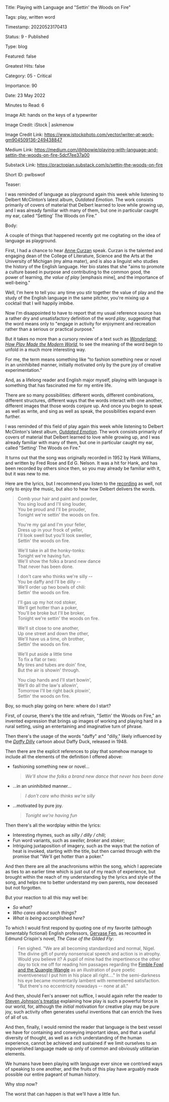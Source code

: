 Title:  Playing with Language and "Settin' the Woods on Fire"

Tags:   play, written word

Timestamp: 20220523170413

Status: 9 - Published

Type:   blog

Featured: false

Greatest Hits: false

Category: 05 - Critical

Importance: 90

Date:   23 May 2022

Minutes to Read: 6

Image Alt: hands on the keys of a typewriter

Image Credit: iStock | askmenow

Image Credit Link: https://www.istockphoto.com/vector/writer-at-work-gm904509136-249438847

Medium Link: https://medium.com/@hbowie/playing-with-language-and-settin-the-woods-on-fire-5dcf7ee37a00

Substack Link: https://practopian.substack.com/p/settin-the-woods-on-fire

Short ID: pwlbswof

Teaser:

I was reminded of language as playground again this week while listening to Delbert McClinton’s latest album, *Outdated Emotion*. The work consists primarily of covers of material that Delbert learned to love while growing up, and I was already familiar with many of them, but one in particular caught my ear, called “Setting’ The Woods on Fire.”


Body:

A couple of things that happened recently got me cogitating on the idea of language as playground. 

First, I had a chance to hear [Anne Curzan](https://acurzan.english.lsa.umich.edu) speak. Curzan is the talented and engaging dean of the College of Literature, Science and the Arts at the University of Michigan (my alma mater), and is also a linguist who studies the history of the English language. Her bio states that she "aims to promote a culture based in purpose and contributing to the common good, the power of learning, *the value of play* [emphasis mine], and the importance of well-being."

Well, I'm here to tell you: any time you stir together the value of play and the study of the English language in the same pitcher, you're mixing up a cocktail that I will happily imbibe.  

Now I'm disappointed to have to report that my usual reference source has a rather dry and unsatisfactory definition of the word *play*, suggesting that the word means only to "engage in activity for enjoyment and recreation rather than a serious or practical purpose."

But it takes no more than a cursory review of a text such as *[Wonderland: How Play Made the Modern World](https://www.penguinrandomhouse.com/books/533949/wonderland-by-steven-johnson/)*, to see the meaning of the word begin to unfold in a much more interesting way. 

For me, the term means something like "to fashion something new or novel in an uninhibited manner, initially motivated only by the pure joy of creative experimentation."  

And, as a lifelong reader and English major myself, playing with language is something that has fascinated me for my entire life. 

There are so many possibilities: different words, different combinations, different structures, different ways that the words interact with one another, different images that those words conjure up. And once you begin to speak as well as write, and sing as well as speak, the possibilities expand even further. 

I was reminded of this field of play again this week while listening to Delbert McClinton's latest album, *[Outdated Emotion](https://music.apple.com/us/album/outdated-emotion/1608261734)*. The work consists primarily of covers of material that Delbert learned to love while growing up, and I was already familiar with many of them, but one in particular caught my ear, called "Setting' The Woods on Fire."

It turns out that the song was originally recorded in 1952 by Hank Williams, and written by Fred Rose and Ed G. Nelson. It was a hit for Hank, and has been recorded by others since then, so you may already be familiar with it, but it was new to me. 

Here are the lyrics, but I recommend you listen to the [recording](https://music.apple.com/us/album/settin-the-woods-on-fire/1608261734?i=1608261743) as well, not only to enjoy the music, but also to hear how Delbert delivers the words. 

> Comb your hair and paint and powder,  
> You sing loud and I'll sing louder,  
> You be proud and I'll be prouder,    
> Tonight we're settin' the woods on fire.  
>
> You're my gal and I'm your feller,  
> Dress up in your frock of yeller,  
> I'll look swell but you'll look sweller,  
> Settin' the woods on fire.
>  
> We'll take in all the honky-tonks:  
> Tonight we're having fun.  
> We'll show the folks a brand new dance  
> That never has been done.  
>
> I don't care who thinks we're silly --   
> You be daffy and I'll be dilly --  
> We'll order up two bowls of chili:  
> Settin' the woods on fire.  
>
> I'll gas up my hot rod stoker,  
> We'll get hotter than a poker,  
> You'll be broke but I'll be broker,  
> Tonight we're settin' the woods on fire.  
>
> We'll sit close to one another,  
> Up one street and down the other,  
> We'll have us a time, oh brother,  
> Settin' the woods on fire.  
>
> We'll put aside a little time  
> To fix a flat or two:  
> My tires and tubes are doin' fine,  
> But the air is showin' through.  
>
> You clap hands and I'll start bowin',  
> We'll do all the law's allowin',  
> Tomorrow I'll be right back plowin',  
> Settin' the woods on fire.

Boy, so much play going on here: where do I start?

First, of course, there's the title and refrain, "Settin' the Woods on Fire," an invented expression that brings up images of working and playing hard in a rural setting, using an entertaining and imaginative turn of phrase. 

Then there's the usage of the words "daffy" and "dilly," likely influenced by the *[Daffy Dilly](https://en.wikipedia.org/wiki/Daffy_Dilly)* cartoon about Daffy Duck, released in 1948.

Then there are the explicit references to play that somehow manage to include all the elements of the definition I offered above:

+ fashioning something new or novel... 

	> *We'll show the folks a brand new dance that never has been done*

+ ...in an uninhibited manner...

	> *I don't care who thinks we're silly*

+ ...motivated by pure joy.

	> *Tonight we're having fun*

Then there's all the wordplay within the lyrics:

+ Interesting rhymes, such as *silly / dilly / chili*;
+ Fun word variants, such as *sweller, broker* and *stoker*;
+ Intriguing juxtaposition of imagery, such as the ways that the notion of heat is invoked, starting with the title, but then carried through with the promise that "We'll get hotter than a poker."

And then there are all the anachronisms within the song, which I appreciate as ties to an earlier time which is just out of my reach of experience, but brought within the reach of my understanding by the lyrics and style of the song, and helps me to better understand my own parents, now deceased but not forgotten. 

But your reaction to all this may well be: 

+ *So what?* 
+ *Who cares about such things?* 
+ *What is being* accomplished *here?*

To which I would first respond by quoting one of my favorite (although lamentably fictional) English professors, [Gervase Fen](https://en.wikipedia.org/wiki/Gervase_Fen), as recounted in Edmund Crispin's novel, *The Case of the Gilded Fly*:

> Fen sighed. "We are all becoming standardized and normal, Nigel. The divine gift of purely nonsensical speech and action is in atrophy. Would you believe it? A pupil of mine had the impertinence the other day to tick me off for reading him passages regarding the [Fimble Fowl and the Quangle-Wangle](https://www.poetryfoundation.org/poems/44604/the-quangle-wangles-hat) as an illustration of pure poetic inventiveness! I put him in his place all right...." In the semi-darkness his eye became momentarily lambent with remembered satisfaction. "But there's no eccentricity nowadays -- none at all."

And then, should Fen's answer not suffice, I would again refer the reader to [Steven Johnson's treatise](https://bookshop.org/books/wonderland-how-play-made-the-modern-world/9780399184499) explaining how play is such a powerful force in our world, for, although the *initial* motivation for creative play may be pure joy, such activity often generates useful inventions that can enrich the lives of all of us. 

And then, finally, I would remind the reader that language is the best vessel we have for containing and conveying important ideas, and that a useful diversity of thought, as well as a rich understanding of the human experience, cannot be achieved and sustained if we limit ourselves to an impoverished language made up only of common and obviously utilitarian elements.

We humans have been playing with language ever since we contrived ways of speaking to one another, and the fruits of this play have arguably made possible our entire pageant of human history. 

Why stop now?

The worst that can happen is that we'll have a little fun.
